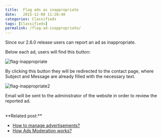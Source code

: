 ```yaml
---
title:  Flag ads as inappropriate
date:   2015-12-08 11:26:48
categories: Classifieds
tags: [Classifieds]
permalink: /flag-ad-inappropriate/
---
```

Since our 2.6.0 release users can report an ad as inappropriate.

Below each ad, users will find this button:

![flag-inappropriate](//docs.yclas.com/images/flag-inappropriate.png)


By clicking this button they will be redirected to the contact page, where Subject and Message are already filled with the necessary text.

![flag-inappropriate2](//docs.yclas.com/images/flag-inappropriate2.png)


Email will be sent to the administrator of the website in order to review the reported ad.

<br>
**Related post:**

  * [How to manage advertisements?](http://docs.yclas.com/how-to-manage-advertisements/)
  * [How Ads Moderation works?](http://docs.yclas.com/how-ads-moderation-works/)











